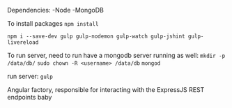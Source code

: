 Dependencies:
-Node
-MongoDB

To install packages
`npm install`

`npm i --save-dev gulp gulp-nodemon gulp-watch gulp-jshint gulp-livereload`

To run server, need to run have a mongodb server running as well:
`mkdir -p /data/db/`
`sudo chown -R <username> /data/db`
`mongod`


run server: 
`gulp`


Angular factory, responsible for interacting with the ExpressJS REST endpoints baby
